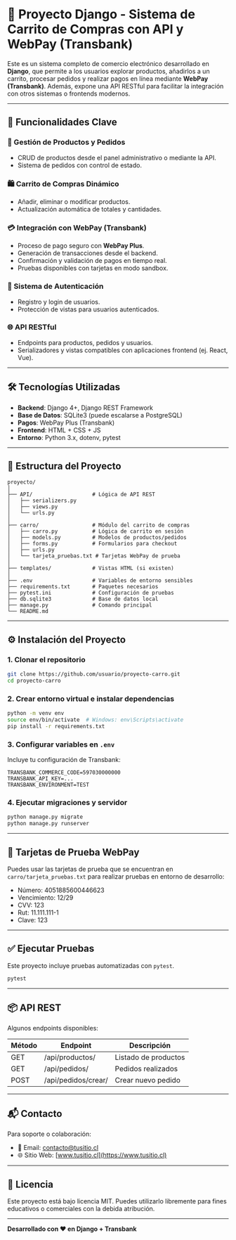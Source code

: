 # 🛒 Proyecto Django - Sistema de Carrito de Compras con API y WebPay (Transbank)

Este es un sistema completo de comercio electrónico desarrollado en **Django**, que permite a los usuarios explorar productos, añadirlos a un carrito, procesar pedidos y realizar pagos en línea mediante **WebPay (Transbank)**. Además, expone una API RESTful para facilitar la integración con otros sistemas o frontends modernos.

---

## 🚀 Funcionalidades Clave

### 🧾 Gestión de Productos y Pedidos
- CRUD de productos desde el panel administrativo o mediante la API.
- Sistema de pedidos con control de estado.

### 🛍️ Carrito de Compras Dinámico
- Añadir, eliminar o modificar productos.
- Actualización automática de totales y cantidades.

### 💳 Integración con WebPay (Transbank)
- Proceso de pago seguro con **WebPay Plus**.
- Generación de transacciones desde el backend.
- Confirmación y validación de pagos en tiempo real.
- Pruebas disponibles con tarjetas en modo sandbox.

### 🔐 Sistema de Autenticación
- Registro y login de usuarios.
- Protección de vistas para usuarios autenticados.

### 🌐 API RESTful
- Endpoints para productos, pedidos y usuarios.
- Serializadores y vistas compatibles con aplicaciones frontend (ej. React, Vue).

---

## 🛠️ Tecnologías Utilizadas

- **Backend**: Django 4+, Django REST Framework
- **Base de Datos**: SQLite3 (puede escalarse a PostgreSQL)
- **Pagos**: WebPay Plus (Transbank)
- **Frontend**: HTML + CSS + JS
- **Entorno**: Python 3.x, dotenv, pytest

---

## 📂 Estructura del Proyecto

```
proyecto/
│
├── API/                   # Lógica de API REST
│   ├── serializers.py
│   ├── views.py
│   └── urls.py
│
├── carro/                 # Módulo del carrito de compras
│   ├── carro.py           # Lógica de carrito en sesión
│   ├── models.py          # Modelos de productos/pedidos
│   ├── forms.py           # Formularios para checkout
│   ├── urls.py
│   └── tarjeta_pruebas.txt # Tarjetas WebPay de prueba
│
├── templates/             # Vistas HTML (si existen)
│
├── .env                   # Variables de entorno sensibles
├── requirements.txt       # Paquetes necesarios
├── pytest.ini             # Configuración de pruebas
├── db.sqlite3             # Base de datos local
├── manage.py              # Comando principal
└── README.md
```

---

## ⚙️ Instalación del Proyecto

### 1. Clonar el repositorio
```bash
git clone https://github.com/usuario/proyecto-carro.git
cd proyecto-carro
```

### 2. Crear entorno virtual e instalar dependencias
```bash
python -m venv env
source env/bin/activate  # Windows: env\Scripts\activate
pip install -r requirements.txt
```

### 3. Configurar variables en `.env`
Incluye tu configuración de Transbank:
```
TRANSBANK_COMMERCE_CODE=597030000000
TRANSBANK_API_KEY=...
TRANSBANK_ENVIRONMENT=TEST
```

### 4. Ejecutar migraciones y servidor
```bash
python manage.py migrate
python manage.py runserver
```

---

## 🧪 Tarjetas de Prueba WebPay

Puedes usar las tarjetas de prueba que se encuentran en `carro/tarjeta_pruebas.txt` para realizar pruebas en entorno de desarrollo:

- Número: 4051885600446623
- Vencimiento: 12/29
- CVV: 123
- Rut: 11.111.111-1
- Clave: 123

---

## ✅ Ejecutar Pruebas

Este proyecto incluye pruebas automatizadas con `pytest`.

```bash
pytest
```

---

## 📦 API REST

Algunos endpoints disponibles:

| Método | Endpoint             | Descripción                      |
|--------|----------------------|----------------------------------|
| GET    | /api/productos/      | Listado de productos             |
| GET    | /api/pedidos/        | Pedidos realizados               |
| POST   | /api/pedidos/crear/  | Crear nuevo pedido               |

---

## 📬 Contacto

Para soporte o colaboración:
- 📧 Email: contacto@tusitio.cl
- 🌐 Sitio Web: [www.tusitio.cl](https://www.tusitio.cl)

---

## 📝 Licencia

Este proyecto está bajo licencia MIT. Puedes utilizarlo libremente para fines educativos o comerciales con la debida atribución.

---

**Desarrollado con ❤️ en Django + Transbank**
